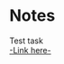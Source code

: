 # Notes
Test task
<br>
<a href="https://pavelm0403.github.io/Notes/" target="_blank">-Link here-</a>

